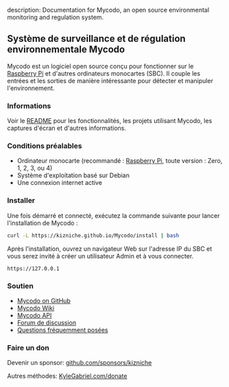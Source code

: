 description: Documentation for Mycodo, an open source environmental monitoring and regulation system.

## Système de surveillance et de régulation environnementale Mycodo

Mycodo est un logiciel open source conçu pour fonctionner sur le [Raspberry Pi](https://en.wikipedia.org/wiki/Raspberry_Pi) et d'autres ordinateurs monocartes (SBC). Il couple les entrées et les sorties de manière intéressante pour détecter et manipuler l'environnement.

### Informations

Voir le [README](https://github.com/kizniche/Mycodo#uses) pour les fonctionnalités, les projets utilisant Mycodo, les captures d'écran et d'autres informations.

### Conditions préalables

*   Ordinateur monocarte (recommandé : [Raspberry Pi](https://www.raspberrypi.org/), toute version : Zero, 1, 2, 3, ou 4)
*   Système d'exploitation basé sur Debian
*   Une connexion internet active

### Installer

Une fois démarré et connecté, exécutez la commande suivante pour lancer l'installation de Mycodo :

```bash
curl -L https://kizniche.github.io/Mycodo/install | bash
```

Après l'installation, ouvrez un navigateur Web sur l'adresse IP du SBC et vous serez invité à créer un utilisateur Admin et à vous connecter.

```
https://127.0.0.1
```

### Soutien

*   [Mycodo on GitHub](https://github.com/kizniche/Mycodo)
*   [Mycodo Wiki](https://github.com/kizniche/Mycodo/wiki)
*   [Mycodo API](https://kizniche.github.io/Mycodo/mycodo-api.html)
*   [Forum de discussion](https://forum.radicaldiy.com)
*   [Questions fréquemment posées](https://forum.radicaldiy.com/docs?category=23&tags=mycodo)

### Faire un don

Devenir un sponsor: [github.com/sponsors/kizniche](https://github.com/sponsors/kizniche)

Autres méthodes: [KyleGabriel.com/donate](https://kylegabriel.com/donate)
